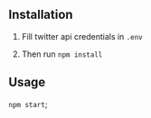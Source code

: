 ## Installation

1. Fill twitter api credentials in `.env`

2. Then run `npm install`

## Usage

`npm start`;
